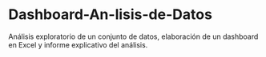 # Dashboard-An-lisis-de-Datos
Análisis exploratorio de un conjunto de datos, elaboración de un dashboard en Excel y informe explicativo del análisis.

